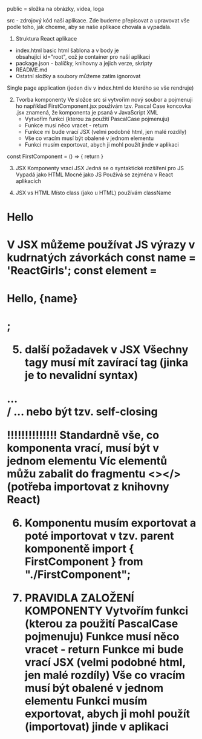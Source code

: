 public = složka na obrázky, videa, loga

src - zdrojový kód naší aplikace. Zde budeme přepisovat a upravovat vše podle toho, jak chceme, aby se naše aplikace chovala a vypadala.

1. Struktura React aplikace

- index.html basic html šablona a v body je <div> obsahující id="root", což je container pro naší aplikaci
- package.json - balíčky, knihovny a jejich verze, skripty
- README.md
- Ostatní složky a soubory můžeme zatím ignorovat

Single page application (jeden div v index.html do kterého se vše rendruje)

2. Tvorba komponenty
   Ve složce src si vytvořím nový soubor a pojmenuji ho například FirstComponent.jsx
   používám tzv. Pascal Case
   koncovka .jsx znamená, že komponenta je psaná v JavaScript XML
   - Vytvořím funkci (kterou za použití PascalCase pojmenuju)
   - Funkce musí něco vracet - return
   - Funkce mi bude vrací JSX (velmi podobné html, jen malé rozdíly)
   - Vše co vracím musí být obalené v jednom elementu
   - Funkci musím exportovat, abych ji mohl použít jinde v aplikaci

const FirstComponent = () => {
return
}

3. JSX
   Komponenty vrací JSX
   Jedná se o syntaktické rozšíření pro JS
   Vypadá jako HTML
   Mocné jako JS
   Používá se zejména v React aplikacích

4. JSX vs HTML
Místo class (jako u HTML) používám className
<h1 className="FirstComponent"> Hello <h1>
V JSX můžeme používat JS výrazy v kudrnatých závorkách
const name = 'ReactGirls';
const element = <h1>Hello, {name}<h1>;

5. další požadavek v JSX
Všechny tagy musí mít zavírací tag (jinka je to nevalidní syntax)
<div>...</div> / <span>...<span/>
nebo být tzv. self-closing <div/>

!!!!!!!!!!!!!!
Standardně vše, co komponenta vrací, musí být v jednom elementu
Víc elementů můžu zabalit do fragmentu
<></>
<Fragment></Fragment> (potřeba importovat z knihovny React)

6. Komponentu musím exportovat a poté importovat v tzv. parent komponentě
   import { FirstComponent } from "./FirstComponent";

7. PRAVIDLA ZALOŽENÍ KOMPONENTY
   Vytvořím funkci (kterou za použití PascalCase pojmenuju)
   Funkce musí něco vracet - return
   Funkce mi bude vrací JSX (velmi podobné html, jen malé rozdíly)
   Vše co vracím musí být obalené v jednom elementu
   Funkci musím exportovat, abych ji mohl použít (importovat) jinde v aplikaci
